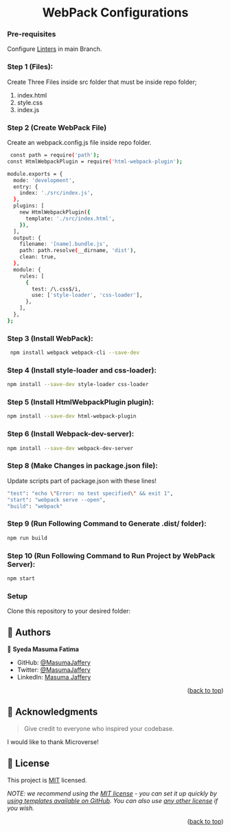 <a name="readme-top"></a>

<!--
!!! IMPORTANT !!!
This README is an example of how you could professionally present your codebase. 
Writing documentation is a crucial part of your work as a professional software developer and cannot be ignored. 

You should modify this file to match your project and remove sections that don't apply.

REQUIRED SECTIONS:
- Table of Contents
- About the Project
  - Built With
  - Live Demo
- Getting Started
- Authors
- Future Features
- Contributing
- Show your support
- Acknowledgements
- License

OPTIONAL SECTIONS:
- FAQ

After you're finished please remove all the comments and instructions!

For more information on the importance of a professional README for your repositories: https://github.com/microverseinc/curriculum-transversal-skills/blob/main/documentation/articles/readme_best_practices.md
-->

  <h1 align = "center"><b>WebPack Configurations</b></h1>

</div>


### Pre-requisites

Configure <a href="https://github.com/MasumaJaffery/linters-config/tree/master/html-css-js">Linters</a>
 in main Branch.
 
### Step 1 (Files):
Create Three Files inside src folder that must be inside repo folder;
<ol>
<li>index.html</li>
<li>style.css</li>
<li>index.js</li>
</ol>

### Step 2 (Create WebPack File)
Create an webpack.config.js file inside repo folder.
```sh
 const path = require('path');
const HtmlWebpackPlugin = require('html-webpack-plugin');

module.exports = {
  mode: 'development',
  entry: {
    index: './src/index.js',
  },
  plugins: [
    new HtmlWebpackPlugin({
      template: './src/index.html',
    }),
  ],
  output: {
    filename: '[name].bundle.js',
    path: path.resolve(__dirname, 'dist'),
    clean: true,
  },
  module: {
    rules: [
      {
        test: /\.css$/i,
        use: ['style-loader', 'css-loader'],
      },
    ],
  },
};
```

### Step 3 (Install WebPack):

```sh
 npm install webpack webpack-cli --save-dev
```

### Step 4 (Install style-loader and css-loader):

```sh
npm install --save-dev style-loader css-loader
```

### Step 5 (Install HtmlWebpackPlugin plugin):

```sh
npm install --save-dev html-webpack-plugin
```

### Step 6 (Install Webpack-dev-server):

```sh
npm install --save-dev webpack-dev-server
```

### Step 8 (Make Changes in package.json file):
Update scripts part of package.json with these lines!
```sh
"test": "echo \"Error: no test specified\" && exit 1",
"start": "webpack serve --open",
"build": "webpack"
```
### Step 9 (Run Following Command to Generate .dist/ folder):
```sh
npm run build
```
### Step 10 (Run Following Command to Run Project by WebPack Server):
```sh
npm start
```
### Setup
Clone this repository to your desired folder:
<!--
Example commands:

```sh
  cd my-folder
  git clone git@github.com:MasumaJaffery/WebPack.git
```
--->

<!-- AUTHORS -->

## 👥 Authors <a name="authors"></a>


👤 **Syeda Masuma Fatima**

- GitHub: [@MasumaJaffery](https://github.com/MasumaJaffery)
- Twitter: [@MasumaJaffery](https://twitter.com/MasumaJaffery)
- LinkedIn: [Masuma Jaffery](https://www.linkedin.com/in/masuma-jaffery-797a29256/)

<p align="right">(<a href="#readme-top">back to top</a>)</p>

<!-- ACKNOWLEDGEMENTS -->

## 🙏 Acknowledgments <a name="acknowledgements"></a>

> Give credit to everyone who inspired your codebase.

I would like to thank Microverse!

<!-- LICENSE -->

## 📝 License <a name="license"></a>

This project is [MIT](./LICENSE) licensed.

_NOTE: we recommend using the [MIT license](https://choosealicense.com/licenses/mit/) - you can set it up quickly by [using templates available on GitHub](https://docs.github.com/en/communities/setting-up-your-project-for-healthy-contributions/adding-a-license-to-a-repository). You can also use [any other license](https://choosealicense.com/licenses/) if you wish._

<p align="right">(<a href="#readme-top">back to top</a>)</p>
